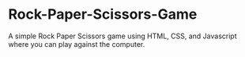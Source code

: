 # Rock-Paper-Scissors-Game
<p>A simple Rock Paper Scissors game using HTML, CSS, and Javascript where you can play against the computer.</p>
